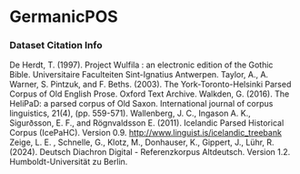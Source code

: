 # GermanicPOS


### Dataset Citation Info
De Herdt, T. (1997). Project Wulfila : an electronic edition of the Gothic Bible. Universitaire Faculteiten Sint-Ignatius Antwerpen.
Taylor, A., A. Warner, S. Pintzuk, and F. Beths. (2003). The York-Toronto-Helsinki Parsed Corpus of Old English Prose. Oxford Text Archive.
Walkden, G. (2016). The HeliPaD: a parsed corpus of Old Saxon. International journal of corpus linguistics, 21(4), (pp. 559-571).
Wallenberg, J. C., Ingason A. K., Sigurðsson, E. F., and Rögnvaldsson E. (2011). Icelandic Parsed Historical Corpus (IcePaHC). Version 0.9. http://www.linguist.is/icelandic_treebank
Zeige, L. E. , Schnelle, G., Klotz, M., Donhauser, K., Gippert, J., Lühr, R. (2024). Deutsch Diachron Digital - Referenzkorpus Altdeutsch. Version 1.2. Humboldt-Universität zu Berlin.
